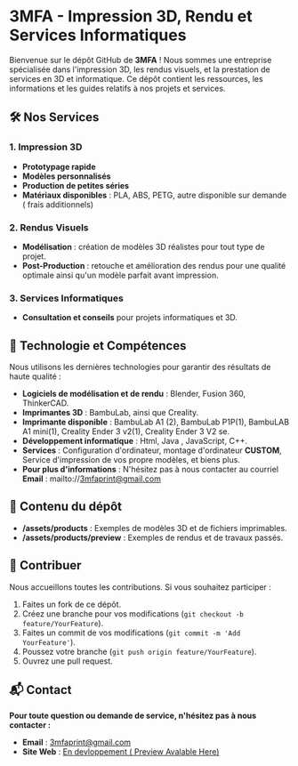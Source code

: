 # 3MFA - Impression 3D, Rendu et Services Informatiques

Bienvenue sur le dépôt GitHub de **3MFA** ! Nous sommes une entreprise spécialisée dans l'impression 3D, les rendus visuels, et la prestation de services en 3D et informatique. Ce dépôt contient les ressources, les informations et les guides relatifs à nos projets et services.

## 🛠️ Nos Services

### 1. Impression 3D
- **Prototypage rapide**
- **Modèles personnalisés**
- **Production de petites séries**
- **Matériaux disponibles** : PLA, ABS, PETG, autre disponible sur demande ( frais additionnels)

### 2. Rendus Visuels
- **Modélisation** : création de modèles 3D réalistes pour tout type de projet.
- **Post-Production** : retouche et amélioration des rendus pour une qualité optimale ainsi qu'un modèle parfait avant impression. 

### 3. Services Informatiques
- **Consultation et conseils** pour projets informatiques et 3D.

## 🚀 Technologie et Compétences
Nous utilisons les dernières technologies pour garantir des résultats de haute qualité :
- **Logiciels de modélisation et de rendu** : Blender, Fusion 360, ThinkerCAD.
- **Imprimantes 3D** : BambuLab, ainsi que Creality.
- **Imprimante disponible** : BambuLab A1 (2), BambuLab P1P(1), BambuLAB A1 mini(1), Creality Ender 3 v2(1), Creality Ender 3 V2 se.
- **Développement informatique** : Html, Java , JavaScript, C++.
- **Services** : Configuration d'ordinateur, montage d'ordinateur **CUSTOM**, Service d'impression de vos propre modèles, et biens plus.
- **Pour plus d'informations** : N'hésitez pas à nous contacter au courriel **Email** : mailto://3mfaprint@gmail.com
## 📁 Contenu du dépôt
- **/assets/products** : Exemples de modèles 3D et de fichiers imprimables.
- **/assets/products/preview** : Exemples de rendus et de travaux passés.

## 📝 Contribuer

Nous accueillons toutes les contributions. Si vous souhaitez participer :
1. Faites un fork de ce dépôt.
2. Créez une branche pour vos modifications (`git checkout -b feature/YourFeature`).
3. Faites un commit de vos modifications (`git commit -m 'Add YourFeature'`).
4. Poussez votre branche (`git push origin feature/YourFeature`).
5. Ouvrez une pull request.

## 📬 Contact
**Pour toute question ou demande de service, n'hésitez pas à nous contacter :**
- **Email** : [3mfaprint@gmail.com](mailto://3mfaprint@gmail.com)
- **Site Web** : [En devloppement ( Preview Avalable Here) ](https://3mfa.vercel.app/)
